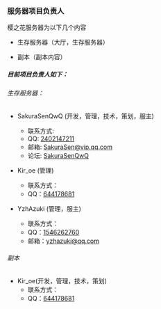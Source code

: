 ### 服务器项目负责人

樱之花服务器为以下几个内容
- 生存服务器（大厅，生存服务器）

- 副本（副本内容）

##### 目前项目负责人如下：
###### 生存服务器：
- SakuraSenQwQ (开发，管理，技术，策划，服主)
  - 联系方式:
  - QQ: [2402147211](tencent://message/?uin=2402147211&Site=&Menu=yes)
  - 邮箱: SakuraSen@vip.qq.com
  - 论坛: [SakuraSenQwQ](https://lt.yzhserver.cn/u/SakuraSenQwQ)


- Kir_oe (管理)
  - 联系方式：
  - QQ：[644178681](tencent://message/?uin=644178681&Site=&Menu=yes)


- YzhAzuki (管理，服主)
  - 联系方式：
  - QQ：[1546262760](tencent://message/?uin=1546262760&Site=&Menu=yes)
  - 邮箱：yzhazuki@qq.com

###### 副本
- Kir_oe(开发，管理，技术，策划)
  - 联系方式：
  - QQ：[644178681](tencent://message/?uin=644178681&Site=&Menu=yes)